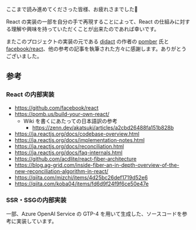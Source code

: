 ここまで読み進めてくださった皆様、お疲れさまでした🎉

React の実装の一部を自分の手で再現することによって、React の仕組みに対する理解や興味を持っていただくことが出来たのであれば幸いです。

またこのプロジェクトの実装の元である [didact](https://github.com/pomber/didact) の作者の [pomber](https://github.com/pomber) 氏と [facebook/react](https://github.com/facebook/react)、他の参考の記事を執筆された方々に感謝します。ありがとうございました。

## 参考

### React の内部実装

-   https://github.com/facebook/react
-   https://pomb.us/build-your-own-react/
    -   Wiki を書くにあたっての日本語訳の参考
        -   https://zenn.dev/akatsuki/articles/a2cbd26488fa151b828b
-   https://ja.reactjs.org/docs/codebase-overview.html
-   https://ja.reactjs.org/docs/implementation-notes.html
-   https://ja.reactjs.org/docs/reconciliation.html
-   https://ja.reactjs.org/docs/faq-internals.html
-   https://github.com/acdlite/react-fiber-architecture
-   https://blog.ag-grid.com/inside-fiber-an-in-depth-overview-of-the-new-reconciliation-algorithm-in-react/
-   https://qiita.com/mizchi/items/4d25bc26def1719d52e6
-   https://qiita.com/koba04/items/fd6d9f24f9f6ce50e47e

### SSR・SSGの内部実装

一部、Azure OpenAI Service の GTP-4 を用いて生成した、ソースコードを参考に実装しています。
